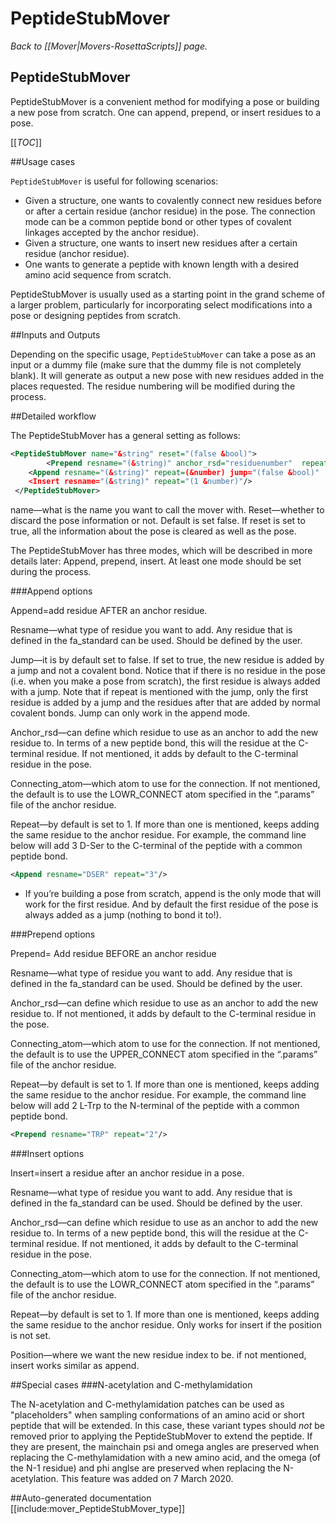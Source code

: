 # PeptideStubMover
*Back to [[Mover|Movers-RosettaScripts]] page.*
## PeptideStubMover

PeptideStubMover is a convenient method for modifying a pose or building a new pose from scratch. One can append, prepend, or insert residues to a pose.

[[_TOC_]]

##Usage cases

`PeptideStubMover` is useful for following scenarios:

-	Given a structure, one wants to covalently connect new residues before or after a certain residue (anchor residue) in the pose. The connection mode can be a common peptide bond or other types of covalent linkages accepted by the anchor residue).
-	Given a structure, one wants to insert new residues after a certain residue (anchor residue).
-	One wants to generate a peptide with known length with a desired amino acid sequence from scratch.

PeptideStubMover is usually used as a starting point in the grand scheme of a larger problem, particularly for incorporating select modifications into a pose or designing peptides from scratch.

##Inputs and Outputs

Depending on the specific usage, `PeptideStubMover` can take a pose as an input or a dummy file (make sure that the dummy file is not completely blank). It will generate as output a new pose with new residues added in the places requested. The residue numbering will be modified during the process.

##Detailed workflow

The PeptideStubMover has a general setting as follows:

```xml
<PeptideStubMover name="&string" reset="(false &bool)">
        <Prepend resname="(&string)" anchor_rsd="residuenumber"  repeat="(1 &number")/>
	<Append resname="(&string)" repeat=(&number) jump="(false &bool)"  anchor_rsd=”residuenumber” connecting_atom=”atom type” />
	<Insert resname="(&string)" repeat="(1 &number)"/>
 </PeptideStubMover>
```

name—what is the name you want to call the mover with. 
Reset—whether to discard the pose information or not. Default is set false. If reset is set to true, all the information about the pose is cleared as well as the pose. 

The PeptideStubMover has three modes, which will be described in more details later: Append, prepend, insert. At least one mode should be set during the process.

###Append options

Append=add residue AFTER an anchor residue.

Resname—what type of residue you want to add. Any residue that is defined in the fa_standard can be used. Should be defined by the user.

Jump—it is by default set to false. If set to true, the new residue is added by a jump and not a covalent bond. Notice that if there is no residue in the pose (i.e. when you make a pose from scratch), the first residue is always added with a jump. Note that if repeat is mentioned with the jump, only the first residue is added by a jump and the residues after that are added by normal covalent bonds. Jump can only work in the append mode.

Anchor_rsd—can define which residue to use as an anchor to add the new residue to. In terms of a new peptide bond, this will the residue at the C-terminal residue. If not mentioned, it adds by default to the C-terminal residue in the pose.

Connecting_atom—which atom to use for the connection. If not mentioned, the default is to use the LOWR_CONNECT atom specified in the “.params” file of the anchor residue.

Repeat—by default is set to 1. If more than one is mentioned, keeps adding the same residue to the anchor residue. For example, the command line below will add 3 D-Ser to the C-terminal of the peptide with a common peptide bond.

```xml
<Append resname="DSER" repeat="3"/>
```

*  If you’re building a pose from scratch, append is the only mode that will work for the first residue. And by default the first residue of the pose is always added as a jump (nothing to bond it to!).

###Prepend options

Prepend= Add residue BEFORE an anchor residue

Resname—what type of residue you want to add. Any residue that is defined in the fa_standard can be used. Should be defined by the user.

Anchor_rsd—can define which residue to use as an anchor to add the new residue to. If not mentioned, it adds by default to the C-terminal residue in the pose.

Connecting_atom—which atom to use for the connection. If not mentioned, the default is to use the UPPER_CONNECT atom specified in the “.params” file of the anchor residue.

Repeat—by default is set to 1. If more than one is mentioned, keeps adding the same residue to the anchor residue. For example, the command line below will add 2 L-Trp to the N-terminal of the peptide with a common peptide bond.

```xml
<Prepend resname="TRP" repeat="2"/>
```

###Insert options

Insert=insert a residue after an anchor residue in a pose.

Resname—what type of residue you want to add. Any residue that is defined in the fa_standard can be used. Should be defined by the user.

Anchor_rsd—can define which residue to use as an anchor to add the new residue to. In terms of a new peptide bond, this will the residue at the C-terminal residue. If not mentioned, it adds by default to the C-terminal residue in the pose.

Connecting_atom—which atom to use for the connection. If not mentioned, the default is to use the LOWR_CONNECT atom specified in the “.params” file of the anchor residue.

Repeat—by default is set to 1. If more than one is mentioned, keeps adding the same residue to the anchor residue. Only works for insert if the position is not set.

Position—where we want the new residue index to be. if not mentioned, insert works similar as append.

##Special cases
###N-acetylation and C-methylamidation

The N-acetylation and C-methylamidation patches can be used as "placeholders" when sampling conformations of an amino acid or short peptide that will be extended.  In this case, these variant types should _not_ be removed prior to applying the PeptideStubMover to extend the peptide.  If they are present, the mainchain psi and omega angles are preserved when replacing the C-methylamidation with a new amino acid, and the omega (of the N-1 residue) and phi anglse are preserved when replacing the N-acetylation.  This feature was added on 7 March 2020.

##Auto-generated documentation
[[include:mover_PeptideStubMover_type]]
